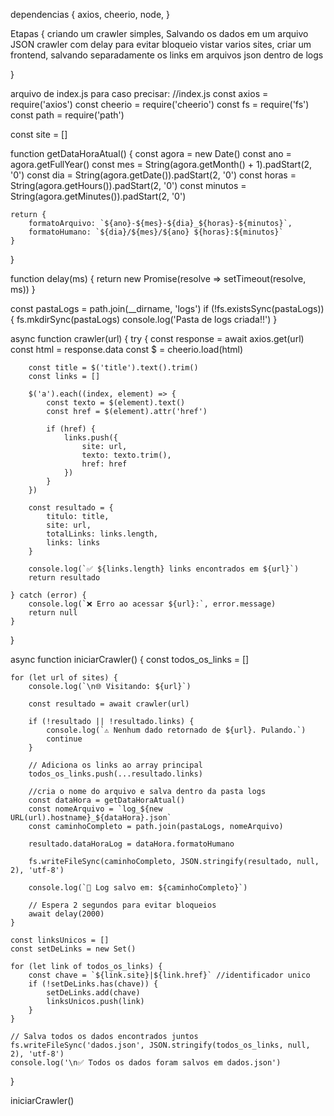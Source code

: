 dependencias {
    axios,
    cheerio,
    node,
}

Etapas {
    criando um crawler simples,
    Salvando os dados em um arquivo JSON
    crawler com delay para evitar bloqueio
    vistar varios sites,
    criar um frontend,
    salvando separadamente os links em arquivos json dentro de logs
    
}


arquivo de index.js para caso precisar:
    //index.js
const axios = require('axios')
const cheerio = require('cheerio')
const fs = require('fs')
const path = require('path')

const site = []

function getDataHoraAtual() {
    const agora = new Date()
    const ano = agora.getFullYear()
    const mes = String(agora.getMonth() + 1).padStart(2, '0')
    const dia = String(agora.getDate()).padStart(2, '0')
    const horas = String(agora.getHours()).padStart(2, '0')
    const minutos = String(agora.getMinutes()).padStart(2, '0')

    return {
        formatoArquivo: `${ano}-${mes}-${dia}_${horas}-${minutos}`,
        formatoHumano: `${dia}/${mes}/${ano} ${horas}:${minutos}`
    }
}

function delay(ms) {
    return new Promise(resolve => setTimeout(resolve, ms))
}

const pastaLogs = path.join(__dirname, 'logs')
if (!fs.existsSync(pastaLogs)) {
    fs.mkdirSync(pastaLogs)
    console.log('Pasta de logs criada!!')
}

async function crawler(url) {
    try {
        const response = await axios.get(url)
        const html = response.data
        const $ = cheerio.load(html)

        const title = $('title').text().trim()
        const links = []

        $('a').each((index, element) => {
            const texto = $(element).text()
            const href = $(element).attr('href')

            if (href) {
                links.push({
                    site: url,
                    texto: texto.trim(),
                    href: href
                })
            }
        })

        const resultado = {
            titulo: title,
            site: url,
            totalLinks: links.length,
            links: links
        }

        console.log(`✅ ${links.length} links encontrados em ${url}`)
        return resultado

    } catch (error) {
        console.log(`❌ Erro ao acessar ${url}:`, error.message)
        return null
    }
}

async function iniciarCrawler() {
    const todos_os_links = []

    for (let url of sites) {
        console.log(`\n🌐 Visitando: ${url}`)

        const resultado = await crawler(url)

        if (!resultado || !resultado.links) {
            console.log(`⚠️ Nenhum dado retornado de ${url}. Pulando.`)
            continue
        }

        // Adiciona os links ao array principal
        todos_os_links.push(...resultado.links)

        //cria o nome do arquivo e salva dentro da pasta logs
        const dataHora = getDataHoraAtual()
        const nomeArquivo = `log_${new URL(url).hostname}_${dataHora}.json`
        const caminhoCompleto = path.join(pastaLogs, nomeArquivo)
        
        resultado.dataHoraLog = dataHora.formatoHumano

        fs.writeFileSync(caminhoCompleto, JSON.stringify(resultado, null, 2), 'utf-8')

        console.log(`📄 Log salvo em: ${caminhoCompleto}`)

        // Espera 2 segundos para evitar bloqueios
        await delay(2000)
    }

    const linksUnicos = []
    const setDeLinks = new Set()

    for (let link of todos_os_links) {
        const chave = `${link.site}|${link.href}` //identificador unico
        if (!setDeLinks.has(chave)) {
            setDeLinks.add(chave)
            linksUnicos.push(link)
        }
    }

    // Salva todos os dados encontrados juntos
    fs.writeFileSync('dados.json', JSON.stringify(todos_os_links, null, 2), 'utf-8')
    console.log('\n✅ Todos os dados foram salvos em dados.json')
}

iniciarCrawler()
